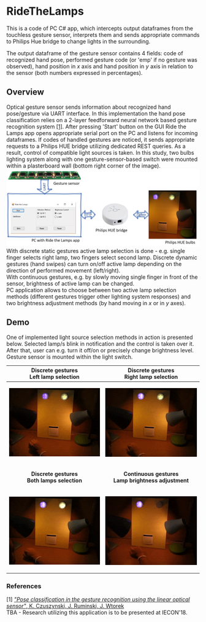 # RideTheLamps

This is a code of PC C# app, which intercepts output dataframes from the touchless gesture sensor, interprets them and sends appropriate commands to Philips Hue bridge to change lights in the surrounding.

The output dataframe of the gesture sensor contains 4 fields: code of recognized hand pose, performed gesture code (or 'emp' if no gesture was observed), hand position in _x_ axis and hand position in _y_ axis in relation to the sensor (both numbers expressed in percentages).

## Overview
Optical gesture sensor sends information about recognized hand pose/gesture via UART interface. In this implementation the hand pose classification relies on a 2-layer feedforward neural network based gesture recognition system [[1]](https://ieeexplore.ieee.org/abstract/document/8004989/). After pressing 'Start' button on the GUI Ride the Lamps app opens appropriate serial port on the PC and listens for incoming dataframes. If codes of handled gestures are noticed, it sends appropriate requests to a Philips HUE bridge utilizing dedicated REST queries. As a result, control of compatible light sources is taken. In this study, two bulbs lighting system along with one gesture-sensor-based switch were mounted within a plasterboard wall (bottom right corner of the image).
![Overview image](./sources/schemeRtL2.png)
With discrete static gestures active lamp selection is done - e.g. single finger selects right lamp, two fingers select second lamp. Discrete dynamic gestures (hand swipes) can turn on/off active lamp depending on the direction of performed movement (left/right). </br>
With continuous gestures, e.g. by slowly moving single finger in front of the sensor, brightness of active lamp can be changed.
</br>
PC application allows to choose between two active lamp selection methods (different gestures trigger other lighting system responses) and two brightness adjustment methods (by hand moving in _x_ or in _y_ axes).

## Demo
One of implemented light source selection methods in action is presented below. Selected lamp/s blink in notification and the control is taken over it. After that, user can e.g. turn it off/on or precisely change brightness level. Gesture sensor is mounted within the light switch.

| Discrete gestures </br> Left lamp selection |   Discrete gestures </br> Right lamp selection  |
|----------------|----------------|
| <p align="center"><img src="./sources/Lsel.gif"></p> | <p align="center"><img src="./sources/Rsel.gif"></p>  |
| <p align="center">__Discrete gestures </br> Both lamps selection__</p> |   <p align="center">__Continuous gestures </br> Lamp brightness adjustment__ </p>|
| <p align="center"><img src="./sources/Bsel.gif"></p>  | <p align="center"><img src="./sources/cont.gif"></p>  |

### References
[1] [*"Pose classification in the gesture recognition using the linear optical sensor"*, K. Czuszynski, J. Ruminski, J. Wtorek](https://ieeexplore.ieee.org/abstract/document/8004989/)</br>
TBA - Research utilizing this application is to be presented at IECON'18.

